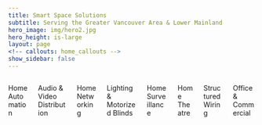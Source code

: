 ```yaml
---
title: Smart Space Solutions
subtitle: Serving the Greater Vancouver Area & Lower Mainland
hero_image: img/hero2.jpg
hero_height: is-large
layout: page
<!-- callouts: home_callouts -->
show_sidebar: false
---
```

<div class="container">
  <div id="grid" class="columns">
    <div class="column" style="display: block;">
      <div class="notification is-primary has-text-centered">
        <div class="icon is-large">
          <i class="fas fa-home fa-3x"></i>
        </div>
        <p class="is-size-6 has-text-weight-semibold">Home Automation</p>
      </div>
    </div>
    <div class="column" style="display: block;">
      <div class="notification is-primary has-text-centered">
        <div class="icon is-large">
          <i class="fas fa-tv fa-3x"></i>
        </div>
        <p class="is-size-6 has-text-weight-semibold">Audio & Video Distribution</p>
      </div>
    </div>
    <div class="column" style="display: block;">
      <div class="notification is-primary has-text-centered">
        <div class="icon is-large">
          <i class="fas fa-wifi fa-3x"></i>
        </div>
        <p class="is-size-6 has-text-weight-semibold">Home Networking</p>
      </div>
    </div>
    <div class="column" style="display: block;">
      <div class="notification is-primary has-text-centered">
        <div class="icon is-large">
          <i class="fas fa-lightbulb fa-3x"></i>
        </div>
        <p class="is-size-6 has-text-weight-semibold">Lighting & Motorized Blinds</p>
      </div>
    </div>
    <div class="column" style="display: block;">
      <div class="notification is-primary has-text-centered">
        <div class="icon is-large">
          <i class="fas fa-video fa-3x"></i>
        </div>
        <p class="is-size-6 has-text-weight-semibold">Home Surveillance</p>
      </div>
    </div>
    <div class="column" style="display: block;">
      <div class="notification is-primary has-text-centered">
        <div class="icon is-large">
          <i class="fas fa-tv fa-3x"></i>
        </div>
        <p class="is-size-6 has-text-weight-semibold">Home Theatre</p>
      </div>
    </div>
    <div class="column" style="display: block;">
      <div class="notification is-primary has-text-centered">
        <div class="icon is-large">
          <i class="fas fa-sitemap fa-3x"></i>
        </div>
        <p class="is-size-6 has-text-weight-semibold">Structured Wiring</p>
      </div>
    </div>
    <div class="column" style="display: block;">
      <div class="notification is-primary has-text-centered">
        <div class="icon is-large">
          <i class="fas fa-building fa-3x"></i>
        </div>
        <p class="is-size-6 has-text-weight-semibold">Office & Commercial</p>
      </div>
    </div>
  </div>
  
  
</div>